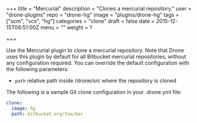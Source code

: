 +++
title = "Mercurial"
description = "Clones a mercurial repository."
user = "drone-plugins"
repo = "drone-hg"
image = "plugins/drone-hg"
tags = ["scm", "vcs", "hg"]
categories = "clone"
draft = false
date = 2015-12-15T06:51:00Z
menu = ""
weight = 1

+++

Use the Mercurial plugin to clone a mercurial repository. Note that Drone uses this plugin
by default for all Bitbucket mercurial repositories, without any configuration required. You can override
the default configuration with the following parameters:

* `path` relative path inside /drone/src where the repository is cloned

The following is a sample Git clone configuration in your .drone.yml file:

```yaml
clone:
  image: hg
  path: bitbucket.org/foo/bar
```

